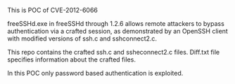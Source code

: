 This is POC of CVE-2012-6066

freeSSHd.exe in freeSSHd through 1.2.6 allows remote attackers to bypass authentication via a crafted session, as demonstrated by an OpenSSH client with modified versions of ssh.c and sshconnect2.c.

This repo contains the crafted ssh.c and ssheconnect2.c files. Diff.txt file specifies information about the crafted files. 

In this POC only password based authentication is exploited. 

